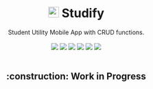 <h1 align="center"> <img src="https://github.com/cmcodes1/Studify/blob/master/screens/StudifyLogo.png" width="25" height="25"> Studify </h1>
<p align="center">
  Student Utility Mobile App with CRUD functions. <br/> <br/>
  <img src="https://img.shields.io/badge/Platform-Android-brightgreen.svg" />
  <img src="https://img.shields.io/badge/Version-0.0.1-green.svg" />
  <img src="https://img.shields.io/badge/App_Size-38_MB-orange.svg" />
  <img src="https://img.shields.io/badge/Editor-VS_Code-0078d7.svg" />
  <img src="https://img.shields.io/badge/Framework-React_Native-61dbfb.svg" />
  <img src="https://img.shields.io/badge/Language-HTML,_CSS,_JS-red.svg" /> <br/> <br/>
  <h2 align="center">:construction: Work in Progress</h2>
</p>

<!-- <b><h2 align="center">[CLICK HERE TO DOWNLOAD]()</h2></b> -->
